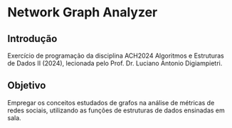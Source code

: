 # Network Graph Analyzer

## Introdução

Exercício de programação da disciplina ACH2024 Algoritmos e Estruturas de Dados II (2024), lecionada pelo Prof. Dr. Luciano Antonio Digiampietri.

## Objetivo

Empregar os conceitos estudados de grafos na análise de métricas de redes sociais, utilizando as funções de estruturas de dados ensinadas em sala.

